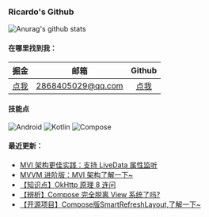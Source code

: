 ### Ricardo's Github

![Anurag's github stats](https://github-readme-stats.vercel.app/api?username=shenzhen2017&show_icons=true&theme=radical)

#### 在哪里找到我：

|                            掘金                             |                      邮箱                      |   Github                                        |
| :--------------------------------------------------------: | :--------------------------------------------: |:--------------------------------------------: |
| [点我](https://juejin.cn/user/668101431009496/posts)  | 2868405029@qq.com | [点我](https://github.com/shenzhen2017)|

#### 技能点

![Android](https://img.shields.io/badge/Android-%2335495e.svg?style=for-the-badge&logo=Android&logoColor=%FF35D06D)
![Kotlin](https://img.shields.io/badge/Kotlin-%23323330.svg?&style=for-the-badge&logo=kotlin&logoColor=%FF7F52FF)
![Compose](https://img.shields.io/badge/Compose-%2335495e.svg?style=for-the-badge&logo=Android&logoColor=white)

#### 最近更新：

<!-- BLOG-POST-LIST:START -->
- [MVI 架构更佳实践：支持 LiveData 属性监听](https://juejin.cn/post/7025222741322121223)
- [MVVM 进阶版：MVI 架构了解一下~](https://juejin.cn/post/7022624191723601928)
- [【知识点】OkHttp 原理 8 连问](https://juejin.cn/post/7020027832977850381)
- [【辨析】Compose 完全脱离 View 系统了吗?](https://juejin.cn/post/7017811394036760612)
- [【开源项目】Compose版SmartRefreshLayout,了解一下~](https://juejin.cn/post/7016306653892968484)
<!-- BLOG-POST-LIST:END -->
<!--
**shenzhen2017/shenzhen2017** is a ✨ _special_ ✨ repository because its `README.md` (this file) appears on your GitHub profile.

Here are some ideas to get you started:

- 🔭 I’m currently working on ...
- 🌱 I’m currently learning ...
- 👯 I’m looking to collaborate on ...
- 🤔 I’m looking for help with ...
- 💬 Ask me about ...
- 📫 How to reach me: ...
- 😄 Pronouns: ...
- ⚡ Fun fact: ...
-->
